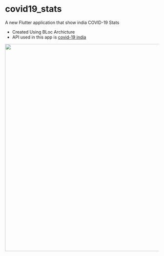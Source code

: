 # covid19_stats

A new Flutter application that show india COVID-19 Stats <br>
- Created Using BLoc Archicture <br>
- API used in this app is [covid-19 india](https://api.covid19india.org/data.json)<br>
<img src="readme/demo.gif" align="left" height="680"/>


